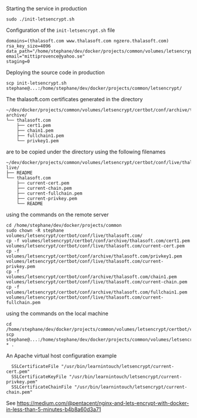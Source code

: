 Starting the service in production
```  
sudo ./init-letsencrypt.sh
```

Configuration of the `init-letsencrypt.sh` file
```  
domains=(thalasoft.com www.thalasoft.com ngzero.thalasoft.com)
rsa_key_size=4096
data_path="/home/stephane/dev/docker/projects/common/volumes/letsencrypt/certbot"
email="mittiprovence@yahoo.se"
staging=0
```  
Deploying the source code in production
```  
scp init-letsencrypt.sh stephane@...:/home/stephane/dev/docker/projects/common/letsencrypt/
```  

The thalasoft.com certificates generated in the directory
```  
~/dev/docker/projects/common/volumes/letsencrypt/certbot/conf/archive/thalasoft.com
archive/
└── thalasoft.com
    ├── cert1.pem
    ├── chain1.pem
    ├── fullchain1.pem
    └── privkey1.pem
```  
are to be copied under the directory using the following filenames
```  
~/dev/docker/projects/common/volumes/letsencrypt/certbot/conf/live/thalasoft.com
live/
├── README
└── thalasoft.com
    ├── current-cert.pem
    ├── current-chain.pem
    ├── current-fullchain.pem
    ├── current-privkey.pem
    └── README
```  
using the commands on the remote server
```  
cd /home/stephane/dev/docker/projects/common
sudo chown -R stephane volumes/letsencrypt/certbot/conf/live/thalasoft.com/
cp -f volumes/letsencrypt/certbot/conf/archive/thalasoft.com/cert1.pem volumes/letsencrypt/certbot/conf/live/thalasoft.com/current-cert.pem
cp -f volumes/letsencrypt/certbot/conf/archive/thalasoft.com/privkey1.pem volumes/letsencrypt/certbot/conf/live/thalasoft.com/current-privkey.pem
cp -f volumes/letsencrypt/certbot/conf/archive/thalasoft.com/chain1.pem volumes/letsencrypt/certbot/conf/live/thalasoft.com/current-chain.pem 
cp -f volumes/letsencrypt/certbot/conf/archive/thalasoft.com/fullchain1.pem volumes/letsencrypt/certbot/conf/live/thalasoft.com/current-fullchain.pem
```  
using the commands on the local machine
```  
cd /home/stephane/dev/docker/projects/common/volumes/letsencrypt/certbot/conf/live/thalasoft.com
scp stephane@...:/home/stephane/dev/docker/projects/common/volumes/letsencrypt/certbot/conf/live/thalasoft.com/current-* .
```  

An Apache virtual host configuration example
```  
  SSLCertificateFile "/usr/bin/learnintouch/letsencrypt/current-cert.pem"
  SSLCertificateKeyFile "/usr/bin/learnintouch/letsencrypt/current-privkey.pem"
  SSLCertificateChainFile "/usr/bin/learnintouch/letsencrypt/current-chain.pem"
```  

See https://medium.com/@pentacent/nginx-and-lets-encrypt-with-docker-in-less-than-5-minutes-b4b8a60d3a71

